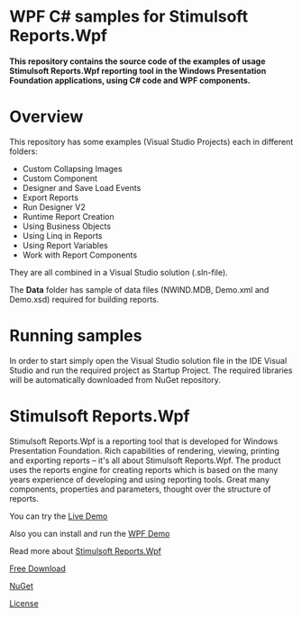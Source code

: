 # WPF C# samples for Stimulsoft Reports.Wpf

#### This repository contains the source code of the examples of usage Stimulsoft Reports.Wpf reporting tool in the Windows Presentation Foundation applications, using C# code and WPF components.

# Overview
This repository has some examples (Visual Studio Projects) each in different folders:
* Custom Collapsing Images
* Custom Component
* Designer and Save Load Events
* Export Reports
* Run Designer V2
* Runtime Report Creation
* Using Business Objects
* Using Linq in Reports
* Using Report Variables
* Work with Report Components

They are all combined in a Visual Studio solution (.sln-file).

The **Data** folder has sample of data files (NWIND.MDB, Demo.xml and Demo.xsd) required for building reports.

# Running samples
In order to start simply open the Visual Studio solution file in the IDE Visual Studio and run the required project as Startup Project. The required libraries will be automatically downloaded from NuGet repository.

# Stimulsoft Reports.Wpf
Stimulsoft Reports.Wpf is a reporting tool that is developed for Windows Presentation Foundation. Rich capabilities of rendering, viewing, printing and exporting reports – it's all about Stimulsoft Reports.Wpf. The product uses the reports engine for creating reports which is based on the many years experience of developing and using reporting tools. Great many components, properties and parameters, thought over the structure of reports.

You can try the [Live Demo](http://demo.stimulsoft.com/#Net)

Also you can install and run the [WPF Demo](https://www.stimulsoft.com/en/products/reports-wpf-demo)

Read more about [Stimulsoft Reports.Wpf](https://www.stimulsoft.com/en/products/reports-wpf)

[Free Download](https://www.stimulsoft.com/en/downloads)

[NuGet](https://www.nuget.org/packages/Stimulsoft.Reports.Wpf)

[License](LICENSE.md)
